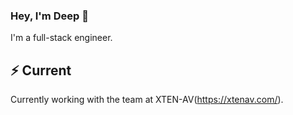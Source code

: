 ### Hey, I'm Deep 👋

I'm a full-stack engineer.

## ⚡️ Current

Currently working with the team at XTEN-AV(https://xtenav.com/).
